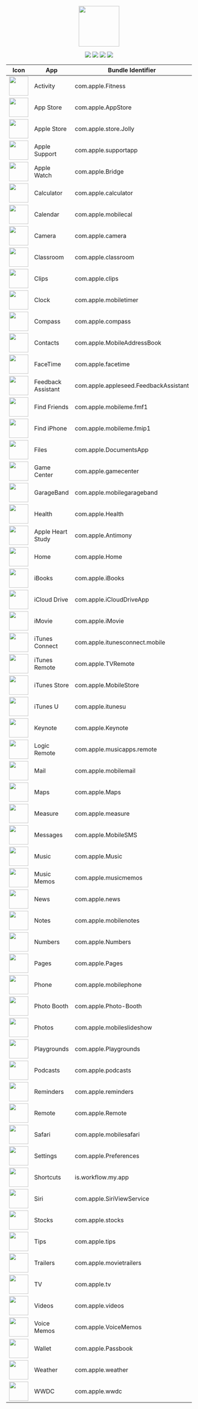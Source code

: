 <p align="center">
  <img src="img/ios-12-96x96_2x.png" width="110"/>
</p>
<p align="center">
  <img src="https://img.shields.io/badge/Operating%20System-iOS-blue.svg"/>
  <img src="https://img.shields.io/badge/Build-12.0-blue.svg"/>
  <img src="https://img.shields.io/badge/-Bundle%20Identifiers-blue.svg"/>
  <img src="https://img.shields.io/github/license/joeblau/apple-bundle-identifiers.svg"/>
</p>

| Icon | App | Bundle Identifier |
| --- | --- | --- |
| <img src="img/icon_com.apple.Fitness.jpg" width="52"/> | Activity |  com.apple.Fitness |
| <img src="img/icon_app_store_large_2x.png" width="52"/> | App Store |  com.apple.AppStore |
| <img src="img/icon_apple_store_large_2x.png" width="52"/> | Apple Store | com.apple.store.Jolly |
| <img src="img/support-175x175.jpg" width="52"/> | Apple Support | com.apple.supportapp |
| <img src="img/icon_applewatch_large_2x.png" width="52"/> | Apple Watch | com.apple.Bridge |
| <img src="img/icon_calculator_large_2x.png" width="52"/> | Calculator | com.apple.calculator |
| <img src="img/icon_calendar_large_2x.png" width="52"/> | Calendar | com.apple.mobilecal |
| <img src="img/icon_camera_large_2x.png" width="52"/> | Camera | com.apple.camera |
| <img src="img/classroom-175x175.jpg" width="52"/> | Classroom | com.apple.classroom |
| <img src="img/icon_clips_large_2x.png" width="52"/> | Clips | com.apple.clips |
| <img src="img/icon_clock_large_2x.png" width="52"/> | Clock | com.apple.mobiletimer |
| <img src="img/icon_compass_large_2x.png" width="52"/> | Compass | com.apple.compass |
| <img src="img/icon_contacts_large_2x.png" width="52"/> | Contacts | com.apple.MobileAddressBook |
| <img src="img/icon_facetime_large_2x.png" width="52"/> | FaceTime | com.apple.facetime |
| <img src="img/icon_feedback_assistant_large_2x.png" width="52"/> | Feedback Assistant | com.apple.appleseed.FeedbackAssistant |
| <img src="img/icon_find_my_friends_large_2x.png" width="52"/> | Find Friends | com.apple.mobileme.fmf1 |
| <img src="img/icon_find_my_phone_large_2x.png" width="52"/> | Find iPhone | com.apple.mobileme.fmip1 |
| <img src="img/icon_files_large_2x.png" width="52"/> | Files | com.apple.DocumentsApp |
| <img src="img/icon_gamecenter_large_2x.jpg" width="52"/> | Game Center | com.apple.gamecenter |
| <img src="img/icon_garageband_large_2x.png" width="52"/> | GarageBand | com.apple.mobilegarageband |
| <img src="img/icon_health_large_2x.png" width="52"/> | Health | com.apple.Health |
| <img src="img/icon_heart_study_large_2x.jpg" width="52"/> | Apple Heart Study | com.apple.Antimony |
| <img src="img/icon_homekit_large_2x.png" width="52"/> | Home | com.apple.Home |
| <img src="img/icon_ibooks_large_2x.png" width="52"/> | iBooks | com.apple.iBooks |
| <img src="img/icon_icloud_drive_large_2x.png" width="52"/> | iCloud Drive | com.apple.iCloudDriveApp |
| <img src="img/icon_imovie_large_2x.png" width="52"/> | iMovie | com.apple.iMovie |
| <img src="img/icon_itunes_connect_large_2x.jpg" width="52"/> | iTunes Connect | com.apple.itunesconnect.mobile |
| <img src="img/icon_itunes_remote_large_2x.png" width="52"/> | iTunes Remote | com.apple.TVRemote |
| <img src="img/icon_itunes_store_large_2x.png" width="52"/> | iTunes Store |  com.apple.MobileStore |
| <img src="img/icon_itunesu_large_2x.png" width="52"/> | iTunes U | com.apple.itunesu |
| <img src="img/icon_keynote_large_2x.png" width="52"/> | Keynote | com.apple.Keynote |
| <img src="img/logic-remote-175x175.jpg" width="52"/> | Logic Remote | com.apple.musicapps.remote |
| <img src="img/icon_mail_large_2x.png" width="52"/> | Mail | com.apple.mobilemail |
| <img src="img/icon_maps_large_2x.png" width="52"/> | Maps | com.apple.Maps |
| <img src="img/icon_measure_large_2x.png" width="52"/> | Measure | com.apple.measure |
| <img src="img/icon_messages_large_2x.png" width="52"/> | Messages | com.apple.MobileSMS |
| <img src="img/icon_music_large_2x.png" width="52"/> | Music | com.apple.Music |
| <img src="img/icon_music-memos_large_2x.png" width="52"/> | Music Memos | com.apple.musicmemos |
| <img src="img/icon_news_large_2x.png" width="52"/> | News | com.apple.news |
| <img src="img/icon_notes_large_2x.png" width="52"/> | Notes | com.apple.mobilenotes |
| <img src="img/icon_numbers_large_2x.png" width="52"/> | Numbers | com.apple.Numbers |
| <img src="img/icon_pages_large_2x.png" width="52"/> | Pages | com.apple.Pages |
| <img src="img/icon_phone_large_2x.png" width="52"/> | Phone | com.apple.mobilephone |
| <img src="img/icon_photo-booth_large_2x.jpg" width="52"/> | Photo Booth | com.apple.Photo-Booth |
| <img src="img/icon_photos_large_2x.png" width="52"/> | Photos | com.apple.mobileslideshow |
| <img src="img/icon_swift_large_2x.png" width="52"/> | Playgrounds | com.apple.Playgrounds |
| <img src="img/icon_podcasts_large_2x.png" width="52"/> | Podcasts | com.apple.podcasts |
| <img src="img/icon_reminders_large_2x.png" width="52"/> | Reminders | com.apple.reminders |
| <img src="img/icon_remote_large_2x.png" width="52"/> | Remote | com.apple.Remote |
| <img src="img/icon_safari_large_2x.png" width="52"/> | Safari | com.apple.mobilesafari |
| <img src="img/icon_settings_large_2x.png" width="52"/> | Settings | com.apple.Preferences |
| <img src="img/icon_shortcuts_large_2x.png" width="52"/> | Shortcuts | is.workflow.my.app |
| <img src="img/icon_siri_large_2x.png" width="52"/> | Siri | com.apple.SiriViewService |
| <img src="img/icon_stocks_large_2x.png" width="52"/> | Stocks | com.apple.stocks |
| <img src="img/icon_tips_large_2x.png" width="52"/> | Tips | com.apple.tips |
| <img src="img/icon_trailers_large_2x.png" width="52"/> | Trailers | com.apple.movietrailers |
| <img src="img/icon_tv_large_2x.png" width="52"/> | TV | com.apple.tv |
| <img src="img/icon_videos_large_2x.jpg" width="52"/> | Videos | com.apple.videos |
| <img src="img/icon_voicememo_large_2x.png" width="52"/> | Voice Memos |  com.apple.VoiceMemos |
| <img src="img/icon_wallet_large_2x.png" width="52"/> | Wallet | com.apple.Passbook |
| <img src="img/icon_weather_large_2x.png" width="52"/> | Weather | com.apple.weather |
| <img src="img/icon_wwdc_large_2x.jpg" width="52"/> | WWDC | com.apple.wwdc |



